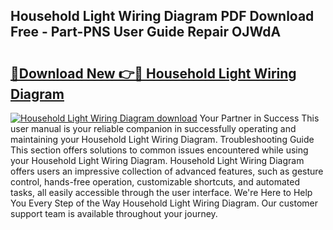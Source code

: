 ## Household Light Wiring Diagram PDF Download Free - Part-PNS User Guide Repair OJWdA

# <h2><a href="http://dfriie.blite.top/?on=Household+Light+Wiring+Diagram">🔗Download New 👉🔴 Household Light Wiring Diagram</a></h2>

[![Household Light Wiring Diagram download](https://i.imgur.com/lujVjoI.png)](http://dfriie.blite.top/?on=Household+Light+Wiring+Diagram)
Your Partner in Success This user manual is your reliable companion in successfully operating and maintaining your Household Light Wiring Diagram. Troubleshooting Guide This section offers solutions to common issues encountered while using your Household Light Wiring Diagram. Household Light Wiring Diagram offers users an impressive collection of advanced features, such as gesture control, hands-free operation, customizable shortcuts, and automated tasks, all easily accessible through the user interface. We're Here to Help You Every Step of the Way Household Light Wiring Diagram. Our customer support team is available throughout your journey.
